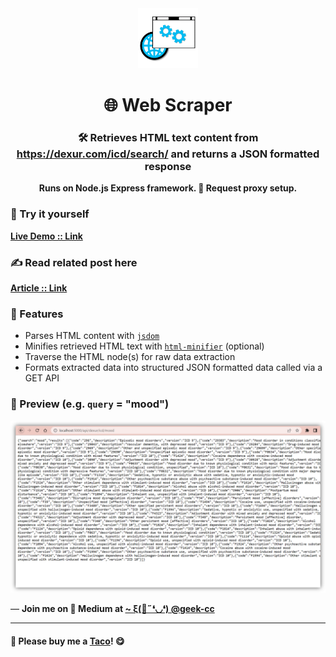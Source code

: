 <div align="center">
  <img src="https://github.com/incubated-geek-cc/WebScraper/raw/main/img/logo.png" width="96" alt="logo">

  # 🌐 Web Scraper

  ### 🛠️ Retrieves HTML text content from <a href="https://dexur.com/icd/search/" target="_blank">https://dexur.com/icd/search/</a> and returns a JSON formatted response

**Runs on Node.js Express framework. 🔌 Request proxy setup.**

<div align="left">

### 🌟 Try it yourself
[**Live Demo :: Link**](https://incubated-geek-cc.github.io/emoji2image)

### ✍ Read related post here
[**Article :: Link**](https://geek-cc.medium.com/convert-font-emojis-to-image-files-with-custom-dimensions-using-vanilla-javascript-d276703567b6)

### 📌 Features

</div>
<div align="left">
	<ul>
		<li>Parses HTML content with <a href="https://www.npmjs.com/package/jsdom" target="_blank"><code>jsdom</code></a></li>
		<li>Minifies retrieved HTML text with <a href="https://www.npmjs.com/package/html-minifier" target="_blank"><code>html-minifier</code></a> (optional)</li>
		<li>Traverse the HTML node(s) for raw data extraction</li>
		<li>Formats extracted data into structured JSON formatted data called via a GET API</li>
	</ul>
</div>
</div>

### 👀 Preview (e.g. `query` = "mood")
<img src='https://github.com/incubated-geek-cc/WebScraper/raw/main/img/preview.png' width="800px" />

<p>— <b>Join me on 📝 <b>Medium</b> at <a href='https://medium.com/@geek-cc' target='_blank'>~ ξ(🎀˶❛◡❛) @geek-cc</a></b></p>

---

#### 🌮 Please buy me a <a href='https://www.buymeacoffee.com/geekcc' target='_blank'>Taco</a>! 😋